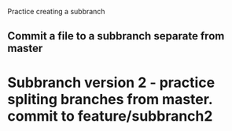 Practice creating a subbranch
## Commit a file to a subbranch separate from master

# Subbranch version 2 - practice spliting branches from master. commit to feature/subbranch2